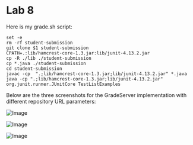 # Lab 8

Here is my grade.sh script:
```
set -e
rm -rf student-submission
git clone $1 student-submission
CPATH=.:lib/hamcrest-core-1.3.jar:lib/junit-4.13.2.jar
cp -R ./lib ./student-submission
cp *.java ./student-submission
cd student-submission
javac -cp  ".;lib/hamcrest-core-1.3.jar;lib/junit-4.13.2.jar" *.java
java -cp ".;lib/hamcrest-core-1.3.jar;lib/junit-4.13.2.jar" org.junit.runner.JUnitCore TestListExamples
```
Below are the three screenshots for the GradeServer implementation with different repository URL parameters: 

![Image](/cse15l-lab-reports/w2assets/11.14.1.png)

![Image](/cse15l-lab-reports/w2assets/11.14.1.png)

![Image](/cse15l-lab-reports/w2assets/11.14.1.png)
